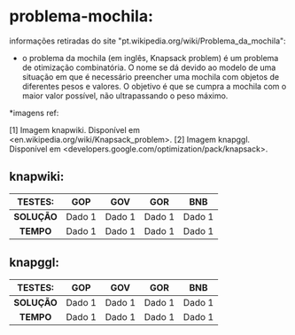 # problema-mochila:

informações retiradas do site "pt.wikipedia.org/wiki/Problema_da_mochila":

- o problema da mochila (em inglês, Knapsack problem) é um problema de otimização combinatória. O nome se dá devido ao modelo de uma situação em que é necessário preencher uma mochila com objetos de diferentes pesos e valores. O objetivo é que se cumpra a mochila com o maior valor possível, não ultrapassando o peso máximo.

*imagens ref:

[1] Imagem knapwiki. Disponível em <en.wikipedia.org/wiki/Knapsack_problem>.
[2] Imagem knapggl. Disponível em <developers.google.com/optimization/pack/knapsack>.

## knapwiki:

| TESTES: | GOP | GOV | GOR | BNB |
|:-----------:|-------------|-------------|-------------|-------------|
| **SOLUÇÃO** | Dado 1      | Dado 1      | Dado 1      | Dado 1      |
| **TEMPO**   | Dado 1      | Dado 1      | Dado 1      | Dado 1      |

## knapggl:

| TESTES: | GOP | GOV | GOR | BNB |
|:-----------:|-------------|-------------|-------------|-------------|
| **SOLUÇÃO** | Dado 1      | Dado 1      | Dado 1      | Dado 1      |
| **TEMPO**   | Dado 1      | Dado 1      | Dado 1      | Dado 1      |
